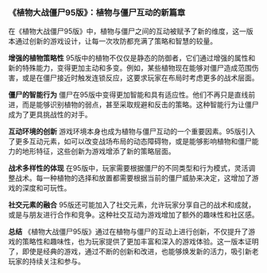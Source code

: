 ### 《植物大战僵尸95版》：植物与僵尸互动的新篇章

在《植物大战僵尸95版》中，植物与僵尸之间的互动被赋予了新的维度，这一版本通过创新的游戏设计，让每一次攻防都充满了策略和智慧的较量。

**增强的植物策略性**
95版中的植物不仅仅是静态的防御者，它们通过增强的属性和新的特殊能力，变得更加主动和多变。例如，某些植物现在能够对僵尸造成范围伤害，或是在僵尸接近时触发连锁反应，这要求玩家在布局时考虑更多的战术层面。

**僵尸的智能行为**
僵尸在95版中变得更加智能和具有适应性。他们不再只是直线前进，而是能够识别植物的弱点，甚至采取规避和反击的策略。这种智能行为让僵尸成为了更具挑战性的对手。

**互动环境的创新**
游戏环境本身也成为植物与僵尸互动的一个重要因素。95版引入了更多互动元素，如可以改变战场布局的动态障碍物，或是能够影响植物和僵尸能力的地形特征，这些创新为游戏增添了新的策略层面。

**战术多样性的体现**
在95版中，玩家需要根据僵尸的不同类型和行为模式，灵活调整战术。每一种植物的选择和放置都需要根据当前的僵尸威胁来决定，这增加了游戏的深度和可玩性。

**社交元素的融合**
95版还可能加入了社交元素，允许玩家分享自己的战术和成就，或是与朋友进行合作和竞争。这种社交互动为游戏增加了额外的趣味性和社区感。

**总结**
《植物大战僵尸95版》通过在植物与僵尸的互动上进行创新，不仅提升了游戏的策略性和趣味性，也为玩家提供了更加丰富和深入的游戏体验。这一版本证明了，即使是经典的游戏，通过不断的创新和改进，也能够焕发新的活力，吸引新老玩家的持续关注和参与。